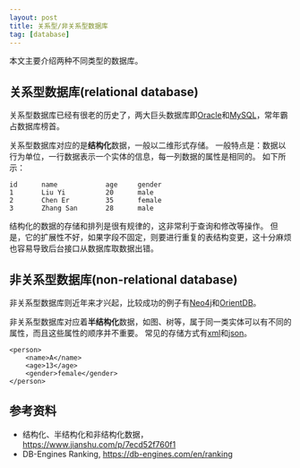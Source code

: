 ```yaml
---
layout: post
title: 关系型/非关系型数据库
tag: [database]
---
```


本文主要介绍两种不同类型的数据库。

<!--more-->

## 关系型数据库(relational database)
关系型数据库已经有很老的历史了，两大巨头数据库即[Oracle](https://www.oracle.com/database/)和[MySQL](https://www.mysql.com/)，常年霸占数据库榜首。

关系型数据库对应的是**结构化**数据，一般以二维形式存储。
一般特点是：数据以行为单位，一行数据表示一个实体的信息，每一列数据的属性是相同的。
如下所示：
```
id      name            age     gender
1       Liu Yi          20      male
2       Chen Er         35      female
3       Zhang San       28      male
```

结构化的数据的存储和排列是很有规律的，这非常利于查询和修改等操作。
但是，它的扩展性不好，如果字段不固定，则要进行重复的表结构变更，这十分麻烦也容易导致后台接口从数据库取数据出错。

## 非关系型数据库(non-relational database)
非关系型数据库则近年来才兴起，比较成功的例子有[Neo4j](https://neo4j.com/)和[OrientDB](https://orientdb.com/)。

非关系型数据库对应着**半结构化**数据，如图、树等，属于同一类实体可以有不同的属性，而且这些属性的顺序并不重要。
常见的存储方式有[xml](https://en.wikipedia.org/wiki/XML)和[json](https://en.wikipedia.org/wiki/JSON)。
```
<person>
    <name>A</name>
    <age>13</age>
    <gender>female</gender>
</person>
```

## 参考资料
* 结构化、半结构化和非结构化数据，<https://www.jianshu.com/p/7ecd52f760f1>
* DB-Engines Ranking, <https://db-engines.com/en/ranking>